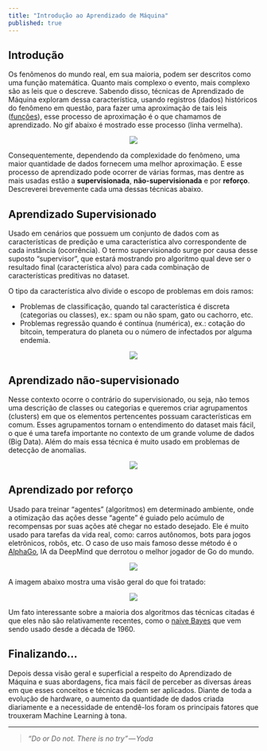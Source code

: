 ```yaml
---
title: "Introdução ao Aprendizado de Máquina"
published: true
---
```


## Introdução
Os fenômenos do mundo real, em sua maioria, podem ser descritos como uma função matemática. Quanto mais complexo o evento, mais complexo são as leis que o descreve. Sabendo disso, técnicas de Aprendizado de Máquina exploram dessa característica, usando registros (dados) históricos do fenômeno em questão, para fazer uma aproximação de tais leis ([funções](https://pt.wikipedia.org/wiki/Fun%C3%A7%C3%A3o_%28matem%C3%A1tica%29)), esse processo de aproximação é o que chamamos de aprendizado. No gif abaixo é mostrado esse processo (linha vermelha).

<div style="text-align:center"><img src ="https://cdn-images-1.medium.com/max/800/1*RjpKSbd89puHgn9nYRqKXQ.gif" /></div>

Consequentemente, dependendo da complexidade do fenômeno, uma maior quantidade de dados fornecem uma melhor aproximação. E esse processo de aprendizado pode ocorrer de várias formas, mas dentre as mais usadas estão a **supervisionada**, **não-supervisionada** e por **reforço**. Descreverei brevemente cada uma dessas técnicas abaixo.

## Aprendizado Supervisionado
Usado em cenários que possuem um conjunto de dados com as características de predição e uma característica alvo correspondente de cada instância (ocorrência). O termo supervisionado surge por causa desse suposto “supervisor”, que estará mostrando pro algoritmo qual deve ser o resultado final (característica alvo) para cada combinação de características preditivas no dataset.

O tipo da característica alvo divide o escopo de problemas em dois ramos:

- Problemas de classificação, quando tal característica é discreta (categorias ou classes), ex.: spam ou não spam, gato ou cachorro, etc.
- Problemas regressão quando é contínua (numérica), ex.: cotação do bitcoin, temperatura do planeta ou o número de infectados por alguma endemia.

<div style="text-align:center"><img src ="https://cdn-images-1.medium.com/max/800/0*NkqvKRFwm8m3rGdr.jpg" /></div>

## Aprendizado não-supervisionado 
Nesse contexto ocorre o contrário do supervisionado, ou seja, não temos uma descrição de classes ou categorias e queremos criar agrupamentos (clusters) em que os elementos pertencentes possuam características em comum. Esses agrupamentos tornam o entendimento do dataset mais fácil, o que é uma tarefa importante no contexto de um grande volume de dados (Big Data). Além do mais essa técnica é muito usado em problemas de detecção de anomalias.

<div style="text-align:center"><img src ="https://cdn-images-1.medium.com/max/800/0*ez0nPNM1s3CML6jh" /></div>

## Aprendizado por reforço 

Usado para treinar “agentes” (algoritmos) em determinado ambiente, onde a otimização das ações desse “agente” é guiado pelo acúmulo de recompensas por suas ações até chegar no estado desejado. Ele é muito usado para tarefas da vida real, como: carros autônomos, bots para jogos eletrônicos, robôs, etc. O caso de uso mais famoso desse método é o [AlphaGo](https://deepmind.com/research/alphago/), IA da DeepMind que derrotou o melhor jogador de Go do mundo.


<div style="text-align:center"><img src ="https://cdn-images-1.medium.com/max/800/0*kLcF-q92kDCP2uO2.png" /></div>

A imagem abaixo mostra uma visão geral do que foi tratado:

<div style="text-align:center"><img src ="https://cdn-images-1.medium.com/max/800/0*BUGfz2uV0gWY26XI" /></div>


Um fato interessante sobre a maioria dos algoritmos das técnicas citadas é que eles não são relativamente recentes, como o [naive Bayes](https://en.wikipedia.org/wiki/Naive_Bayes_classifier) que vem sendo usado desde a década de 1960.

## Finalizando... 
Depois dessa visão geral e superficial a respeito do Aprendizado de Máquina e suas abordagens, fica mais fácil de perceber as diversas áreas em que esses conceitos e técnicas podem ser aplicados. Diante de toda a evolução de hardware, o aumento da quantidade de dados criada diariamente e a necessidade de entendê-los foram os principais fatores que trouxeram Machine Learning à tona.

---

>_“Do or Do not. There is no try” — Yoda_
